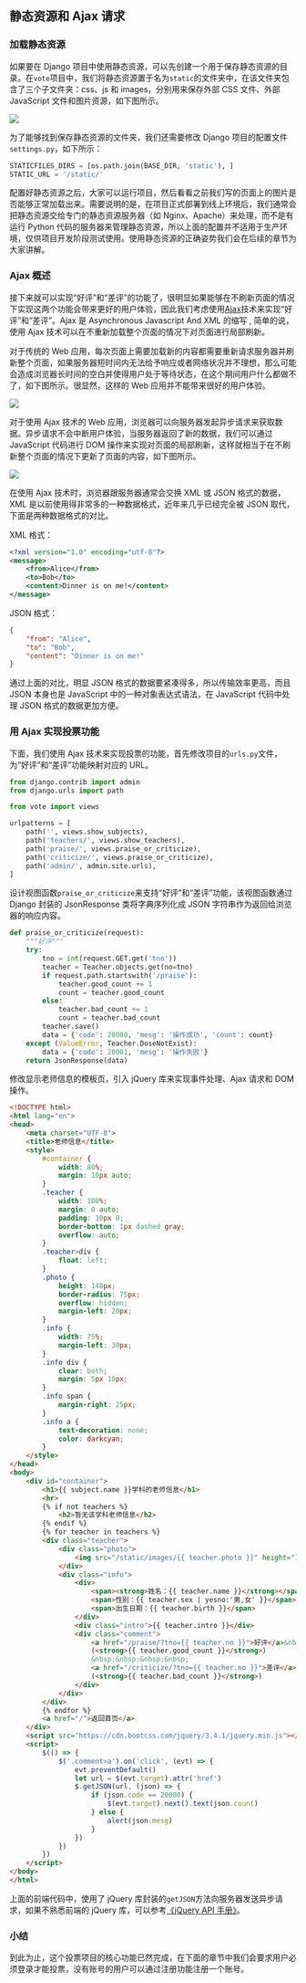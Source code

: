 ## 静态资源和 Ajax 请求

### 加载静态资源

如果要在 Django 项目中使用静态资源，可以先创建一个用于保存静态资源的目录。在`vote`项目中，我们将静态资源置于名为`static`的文件夹中，在该文件夹包含了三个子文件夹：css、js 和 images，分别用来保存外部 CSS 文件、外部 JavaScript 文件和图片资源，如下图所示。

![](https://ngte-superbed.oss-cn-beijing.aliyuncs.com/book/Python-100-Days/pycharm-django-static.png)

为了能够找到保存静态资源的文件夹，我们还需要修改 Django 项目的配置文件`settings.py`，如下所示：

```Python
STATICFILES_DIRS = [os.path.join(BASE_DIR, 'static'), ]
STATIC_URL = '/static/'
```

配置好静态资源之后，大家可以运行项目，然后看看之前我们写的页面上的图片是否能够正常加载出来。需要说明的是，在项目正式部署到线上环境后，我们通常会把静态资源交给专门的静态资源服务器（如 Nginx、Apache）来处理，而不是有运行 Python 代码的服务器来管理静态资源，所以上面的配置并不适用于生产环境，仅供项目开发阶段测试使用。使用静态资源的正确姿势我们会在后续的章节为大家讲解。

### Ajax 概述

接下来就可以实现“好评”和“差评”的功能了，很明显如果能够在不刷新页面的情况下实现这两个功能会带来更好的用户体验，因此我们考虑使用[Ajax](https://zh.wikipedia.org/wiki/AJAX)技术来实现“好评”和“差评”。Ajax 是 Asynchronous Javascript And XML 的缩写 , 简单的说，使用 Ajax 技术可以在不重新加载整个页面的情况下对页面进行局部刷新。

对于传统的 Web 应用，每次页面上需要加载新的内容都需要重新请求服务器并刷新整个页面，如果服务器短时间内无法给予响应或者网络状况并不理想，那么可能会造成浏览器长时间的空白并使得用户处于等待状态，在这个期间用户什么都做不了，如下图所示。很显然，这样的 Web 应用并不能带来很好的用户体验。

![](https://ngte-superbed.oss-cn-beijing.aliyuncs.com/book/Python-100-Days/synchronous-web-request.png)

对于使用 Ajax 技术的 Web 应用，浏览器可以向服务器发起异步请求来获取数据。异步请求不会中断用户体验，当服务器返回了新的数据，我们可以通过 JavaScript 代码进行 DOM 操作来实现对页面的局部刷新，这样就相当于在不刷新整个页面的情况下更新了页面的内容，如下图所示。

![](https://ngte-superbed.oss-cn-beijing.aliyuncs.com/book/Python-100-Days/asynchronous-web-request.png)

在使用 Ajax 技术时，浏览器跟服务器通常会交换 XML 或 JSON 格式的数据，XML 是以前使用得非常多的一种数据格式，近年来几乎已经完全被 JSON 取代，下面是两种数据格式的对比。

XML 格式：

```XML
<?xml version="1.0" encoding="utf-8"?>
<message>
	<from>Alice</from>
    <to>Bob</to>
    <content>Dinner is on me!</content>
</message>
```

JSON 格式：

```JSON
{
    "from": "Alice",
    "to": "Bob",
    "content": "Dinner is on me!"
}
```

通过上面的对比，明显 JSON 格式的数据要紧凑得多，所以传输效率更高，而且 JSON 本身也是 JavaScript 中的一种对象表达式语法，在 JavaScript 代码中处理 JSON 格式的数据更加方便。

### 用 Ajax 实现投票功能

下面，我们使用 Ajax 技术来实现投票的功能，首先修改项目的`urls.py`文件，为“好评”和“差评”功能映射对应的 URL。

```Python
from django.contrib import admin
from django.urls import path

from vote import views

urlpatterns = [
    path('', views.show_subjects),
    path('teachers/', views.show_teachers),
    path('praise/', views.praise_or_criticize),
    path('criticize/', views.praise_or_criticize),
    path('admin/', admin.site.urls),
]
```

设计视图函数`praise_or_criticize`来支持“好评”和“差评”功能，该视图函数通过 Django 封装的 JsonResponse 类将字典序列化成 JSON 字符串作为返回给浏览器的响应内容。

```Python
def praise_or_criticize(request):
    """好评"""
    try:
        tno = int(request.GET.get('tno'))
        teacher = Teacher.objects.get(no=tno)
        if request.path.startswith('/praise'):
            teacher.good_count += 1
            count = teacher.good_count
        else:
            teacher.bad_count += 1
            count = teacher.bad_count
        teacher.save()
        data = {'code': 20000, 'mesg': '操作成功', 'count': count}
    except (ValueError, Teacher.DoseNotExist):
        data = {'code': 20001, 'mesg': '操作失败'}
    return JsonResponse(data)
```

修改显示老师信息的模板页，引入 jQuery 库来实现事件处理、Ajax 请求和 DOM 操作。

```HTML
<!DOCTYPE html>
<html lang="en">
<head>
    <meta charset="UTF-8">
    <title>老师信息</title>
    <style>
        #container {
            width: 80%;
            margin: 10px auto;
        }
        .teacher {
            width: 100%;
            margin: 0 auto;
            padding: 10px 0;
            border-bottom: 1px dashed gray;
            overflow: auto;
        }
        .teacher>div {
            float: left;
        }
        .photo {
            height: 140px;
            border-radius: 75px;
            overflow: hidden;
            margin-left: 20px;
        }
        .info {
            width: 75%;
            margin-left: 30px;
        }
        .info div {
            clear: both;
            margin: 5px 10px;
        }
        .info span {
            margin-right: 25px;
        }
        .info a {
            text-decoration: none;
            color: darkcyan;
        }
    </style>
</head>
<body>
    <div id="container">
        <h1>{{ subject.name }}学科的老师信息</h1>
        <hr>
        {% if not teachers %}
            <h2>暂无该学科老师信息</h2>
        {% endif %}
        {% for teacher in teachers %}
        <div class="teacher">
            <div class="photo">
                <img src="/static/images/{{ teacher.photo }}" height="140" alt="">
            </div>
            <div class="info">
                <div>
                    <span><strong>姓名：{{ teacher.name }}</strong></span>
                    <span>性别：{{ teacher.sex | yesno:'男,女' }}</span>
                    <span>出生日期：{{ teacher.birth }}</span>
                </div>
                <div class="intro">{{ teacher.intro }}</div>
                <div class="comment">
                    <a href="/praise/?tno={{ teacher.no }}">好评</a>&nbsp;&nbsp;
                    (<strong>{{ teacher.good_count }}</strong>)
                    &nbsp;&nbsp;&nbsp;&nbsp;
                    <a href="/criticize/?tno={{ teacher.no }}">差评</a>&nbsp;&nbsp;
                    (<strong>{{ teacher.bad_count }}</strong>)
                </div>
            </div>
        </div>
        {% endfor %}
        <a href="/">返回首页</a>
    </div>
    <script src="https://cdn.bootcss.com/jquery/3.4.1/jquery.min.js"></script>
    <script>
        $(() => {
            $('.comment>a').on('click', (evt) => {
                evt.preventDefault()
                let url = $(evt.target).attr('href')
                $.getJSON(url, (json) => {
                    if (json.code == 20000) {
                        $(evt.target).next().text(json.count)
                    } else {
                        alert(json.mesg)
                    }
                })
            })
        })
    </script>
</body>
</html>
```

上面的前端代码中，使用了 jQuery 库封装的`getJSON`方法向服务器发送异步请求，如果不熟悉前端的 jQuery 库，可以参考[《jQuery API 手册》](https://www.runoob.com/manual/jquery/)。

### 小结

到此为止，这个投票项目的核心功能已然完成，在下面的章节中我们会要求用户必须登录才能投票，没有账号的用户可以通过注册功能注册一个账号。

